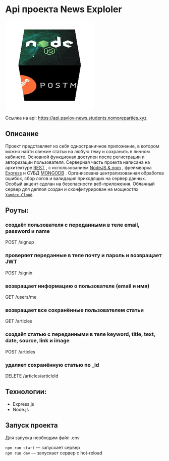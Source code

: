 


# Api проекта News Exploler

![](bloggif_608b98d0d2acf.gif)

Ссылка на api: https://api.pavlov-news.students.nomoreparties.xyz
## Описание
Проект представляет из себя одностраничное приложение, в котором можно найти свежие статьи на любую тему и сохранить в личном кабинете. Основной функционал доступен после регистрации и авторизации пользователя.
Серверная часть проекта написана на архитектуре <a href='https://ru.wikipedia.org/wiki/REST'>REST<a> , с использованием <a href="https://nodejs.org/en/">NodeJS & npm<a> , фреймворка  <a href='https://expressjs.com'>Express<a>  и СУБД <a href='https://www.mongodb.com/'>MONGODB<a> . Организована централизованная обработка ошибок, сбор логов и валидация приходящих на сервер данных. Особый акцент сделан на безопасности веб-приложения. Облачный сервер для деплоя создан и сконфигурирован на мощностях  <a href='https://cloud.yandex.ru/'>`Yandex.Cloud`<a>. 

## Роуты:
### создаёт пользователя с переданными в теле email, password и name
POST /signup

### проверяет переданные в теле почту и пароль и возвращает JWT
POST /signin 

### возвращает информацию о пользователе (email и имя)
GET /users/me

### возвращает все сохранённые пользователем статьи
GET /articles

### создаёт статью с переданными в теле keyword, title, text, date, source, link и image
POST /articles

### удаляет сохранённую статью  по _id
DELETE /articles/articleId 

## Технологии:
* Express.js
* Node.js

## Запуск проекта
Для запуска необходим файл .env

`npm run start` — запускает сервер   
`npm run dev` — запускает сервер с hot-reload

